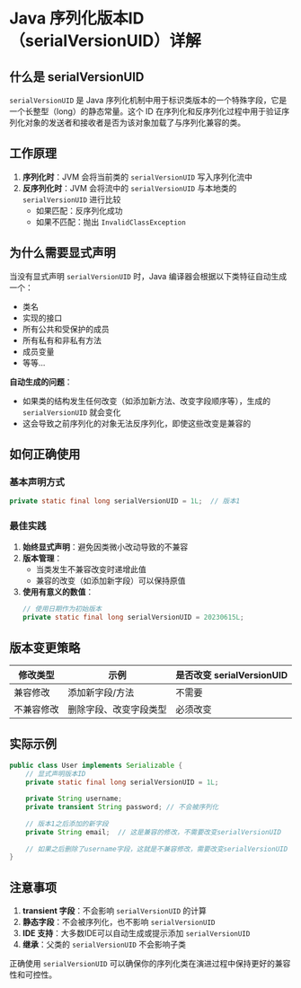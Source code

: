 # Java 序列化版本ID（serialVersionUID）详解

## 什么是 serialVersionUID

`serialVersionUID` 是 Java 序列化机制中用于标识类版本的一个特殊字段，它是一个长整型（long）的静态常量。这个 ID 在序列化和反序列化过程中用于验证序列化对象的发送者和接收者是否为该对象加载了与序列化兼容的类。

## 工作原理

1. **序列化时**：JVM 会将当前类的 `serialVersionUID` 写入序列化流中
2. **反序列化时**：JVM 会将流中的 `serialVersionUID` 与本地类的 `serialVersionUID` 进行比较
   - 如果匹配：反序列化成功
   - 如果不匹配：抛出 `InvalidClassException`

## 为什么需要显式声明

当没有显式声明 `serialVersionUID` 时，Java 编译器会根据以下类特征自动生成一个：
- 类名
- 实现的接口
- 所有公共和受保护的成员
- 所有私有和非私有方法
- 成员变量
- 等等...

**自动生成的问题**：
- 如果类的结构发生任何改变（如添加新方法、改变字段顺序等），生成的 `serialVersionUID` 就会变化
- 这会导致之前序列化的对象无法反序列化，即使这些改变是兼容的

## 如何正确使用

### 基本声明方式
```java
private static final long serialVersionUID = 1L;  // 版本1
```

### 最佳实践
1. **始终显式声明**：避免因类微小改动导致的不兼容
2. **版本管理**：
   - 当类发生不兼容改变时递增此值
   - 兼容的改变（如添加新字段）可以保持原值
3. **使用有意义的数值**：
   ```java
   // 使用日期作为初始版本
   private static final long serialVersionUID = 20230615L;
   ```

## 版本变更策略

| 修改类型 | 示例 | 是否改变 serialVersionUID |
|---------|------|--------------------------|
| 兼容修改 | 添加新字段/方法 | 不需要 |
| 不兼容修改 | 删除字段、改变字段类型 | 必须改变 |

## 实际示例

```java
public class User implements Serializable {
    // 显式声明版本ID
    private static final long serialVersionUID = 1L;
    
    private String username;
    private transient String password; // 不会被序列化
    
    // 版本1之后添加的新字段
    private String email;  // 这是兼容的修改，不需要改变serialVersionUID
    
    // 如果之后删除了username字段，这就是不兼容修改，需要改变serialVersionUID
}
```

## 注意事项

1. **transient 字段**：不会影响 `serialVersionUID` 的计算
2. **静态字段**：不会被序列化，也不影响 `serialVersionUID`
3. **IDE 支持**：大多数IDE可以自动生成或提示添加 `serialVersionUID`
4. **继承**：父类的 `serialVersionUID` 不会影响子类

正确使用 `serialVersionUID` 可以确保你的序列化类在演进过程中保持更好的兼容性和可控性。